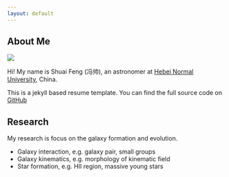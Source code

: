 ```yaml
---
layout: default
---
```


## About Me

<img class="profile-picture" src="sherlock.jpg">

Hi! My name is Shuai Feng (冯帅), an astronomer at [Hebei Normal University](http://www.hebtu.edu.cn/), China. 

This is a jekyll based resume template. You can find the full source code on [GitHub](https://github.com/bk2dcradle/researcher)

## Research

My research is focus on the galaxy formation and evolution. 
- Galaxy interaction, e.g. galaxy pair, small groups
- Galaxy kinematics, e.g. morphology of kinematic field
- Star formation, e.g. HII region, massive young stars

